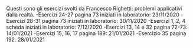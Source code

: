 Questi sono gli esercizi svolti da Francesco Righetti: problemi applicativi dalla realtà.
-Esercizi 24-27 pagina 73 iniziati in laboratorio: 23/11/2020
-Esercizi 28-31 pagina 73 iniziati in laboratorio: 30/11/2020
-Esercizi 1, 2, 4 scheda iniziati in laboratorio: 7/12/2020
-Esercizi 13, 14 e 32 pagina 72-73: 14/01/2021
-Esercizi 15, 16, 17 pagina 189: 21/01/2021
-Esercizio 35 pagina 192. 28/01/2021


